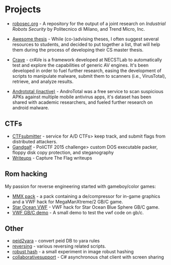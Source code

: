 # Projects

  + [robosec.org](https://robosec.org) - A repository for the output of a joint research on *Industrial Robots Security* by Politecnico di Milano, and Trend Micro, Inc.

  + [Awesome thesis](https://github.com/ocean1/awesome-thesis) - While (co-)advising theses, I often suggest several resources to students, and decided to put together a list, that will help them during the process of developing their CS master thesis.

  + [Crave](https://github.com/necst/crave) - crAVe is a framework developed at NECSTLab to automatically test and explore the capabilities of generic AV engines. It's been developed in order to fuel further research, easing the development of scripts to manipulate malware, submit them to scanners (i.e., VirusTotal), retrieve, and analyze results.

  + [Andrototal (inactive)](https://andrototal.org/) - AndroTotal was a free service to scan suspicious APKs against multiple mobile antivirus apps, it's dataset has been shared with academic researchers, and fueled further research on android malware.


## CTFs

  + [CTFsubmitter](https://github.com/TowerofHanoi/CTFsubmitter) - service for A/D CTFs> keep track, and submit flags from distributed attackers.
  + [Gandgalf](https://github.com/ocean1/gandgalf) - PoliCTF 2015 challenge> custom DOS executable packer, floppy disk copy protection, and steganography
  + [Writeups](https://github.com/ocean1/writeups) - Capture The Flag writeups

## Rom hacking
My passion for reverse engineering started with gameboy/color games:

  + [MMX pack](https://github.com/ocean1/mmx_hackpack) - a pack containing a de/compressor for in-game graphics and a VWF hack for MegaManXtreme/2 GB/C game.
  + [Star Ocean VWF](https://github.com/ocean1/sobs_vwf) - VWF hack for Star Ocean Blue Sphere GB/C game.
  + [VWF GB/C demo](https://github.com/ocean1/vwf_gb_demo) - A small demo to test the vwf code on gb/c.

## Other
  + [peid2yara](https://github.com/ocean1/peid2yara) - convert peid DB to yara rules
  + [reversing](https://github.com/ocean1/reversing_stuff) - various reversing related scripts.
  + [robust hash](https://github.com/ocean1/robusthash) - a small experiment in image robust hashing
  + [collaborativesupport](https://github.com/ocean1/CollaborativeSupport) - C# asynchronous chat client with screen sharing